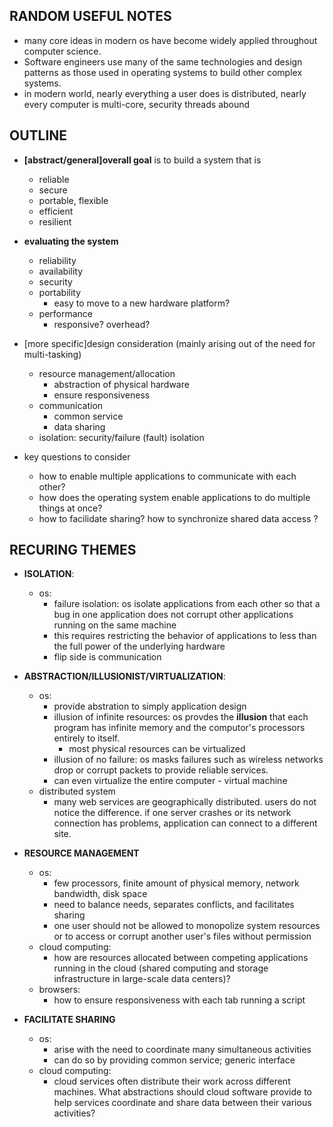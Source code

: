 ## RANDOM USEFUL NOTES
- many core ideas in modern os have become widely applied throughout computer science.
- Software engineers use many of the same technologies and design patterns as those used in operating systems to build other complex systems. 
- in modern world, nearly everything a user does is distributed, nearly every computer is multi-core, security threads abound

## OUTLINE
- **[abstract/general]overall goal** is to build a system that is
  - reliable
  - secure
  - portable, flexible
  - efficient
  - resilient
  
- **evaluating the system**
  - reliability
  - availability
  - security
  - portability
    - easy to move to a new hardware platform?
  - performance
    - responsive? overhead?
    
- [more specific]design consideration (mainly arising out of the need for multi-tasking)
  - resource management/allocation
    - abstraction of physical hardware
    - ensure responsiveness
  - communication
    - common service
    - data sharing
  - isolation: security/failure (fault) isolation
  
- key questions to consider
  - how to enable multiple applications to communicate with each other?
  - how does the operating system enable applications to do multiple things at once?
  - how to facilidate sharing? how to synchronize shared data access ? 
  
## RECURING THEMES

- **ISOLATION**:
  - os:
    - failure isolation: os isolate applications from each other so that a bug in one application does not corrupt other applications running on the same machine
    - this requires restricting the behavior of applications to less than the full power of the underlying hardware
    - flip side is communication

- **ABSTRACTION/ILLUSIONIST/VIRTUALIZATION**: 
  - os:
    - provide abstration to simply application design
    - illusion of infinite resources: os provdes the **illusion** that each program has infinite memory and the computor's processors entirely to itself.
      - most physical resources can be virtualized
    - illusion of no failure: os masks failures such as wireless networks drop or corrupt packets to provide reliable services.
    - can even virtualize the entire computer - virtual machine
  - distributed system
    - many web services are geographically distributed. users do not notice the difference. if one server crashes or its network connection has problems, application can connect to a different site.

- **RESOURCE MANAGEMENT**
  - os:
    - few processors, finite amount of physical memory, network bandwidth, disk space
    - need to balance needs, separates conflicts, and facilitates sharing
    - one user should not be allowed to monopolize system resources or to access or corrupt another user's files without permission
  - cloud computing:
    - how are resources allocated between competing applications running in the cloud (shared computing and storage infrastructure in large-scale data centers)?
  - browsers:
    - how to ensure responsiveness with each tab running a script

- **FACILITATE SHARING**
  - os:
    - arise with the need to coordinate many simultaneous activities
    - can do so by providing common service; generic interface
  - cloud computing:
    - cloud services often distribute their work across different machines. What abstractions should cloud software provide to help services coordinate and share data between their various activities?
  
    
    
    
    
    
    
    
    
    
    
    
    
